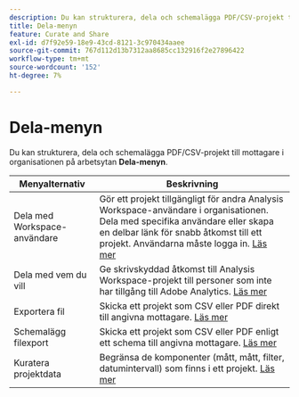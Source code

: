 ```yaml
---
description: Du kan strukturera, dela och schemalägga PDF/CSV-projekt till mottagare i din organisation.
title: Dela-menyn
feature: Curate and Share
exl-id: d7f92e59-18e9-43cd-8121-3c970434aaee
source-git-commit: 767d112d13b7312aa8685cc132916f2e27896422
workflow-type: tm+mt
source-wordcount: '152'
ht-degree: 7%

---
```


# Dela-menyn

Du kan strukturera, dela och schemalägga PDF/CSV-projekt till mottagare i organisationen på arbetsytan **Dela-menyn**.

| Menyalternativ | Beskrivning |
|---|---|
| Dela med Workspace-användare | Gör ett projekt tillgängligt för andra Analysis Workspace-användare i organisationen. Dela med specifika användare eller skapa en delbar länk för snabb åtkomst till ett projekt. Användarna måste logga in. [Läs mer](/help/analysis-workspace/curate-share/share-projects.md) |
| Dela med vem du vill | Ge skrivskyddad åtkomst till Analysis Workspace-projekt till personer som inte har tillgång till Adobe Analytics. [Läs mer](/help/analysis-workspace/curate-share/share-projects.md) |
| Exportera fil | Skicka ett projekt som CSV eller PDF direkt till angivna mottagare. [Läs mer](/help/analysis-workspace/curate-share/t-schedule-report.md) |
| Schemalägg filexport | Skicka ett projekt som CSV eller PDF enligt ett schema till angivna mottagare. [Läs mer](/help/analysis-workspace/curate-share/t-schedule-report.md) |
| Kuratera projektdata | Begränsa de komponenter (mått, mått, filter, datumintervall) som finns i ett projekt. [Läs mer](/help/analysis-workspace/curate-share/curate.md) |
